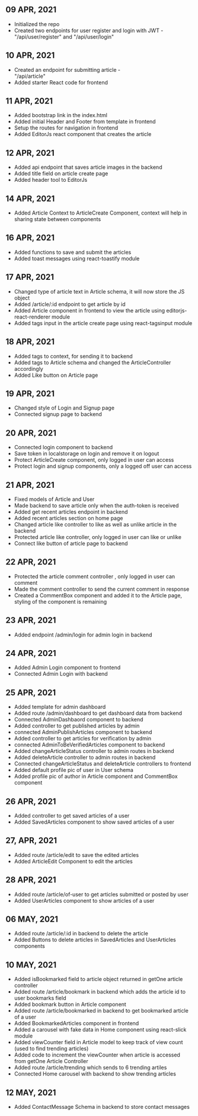 ## 09 APR, 2021
* Initialized the repo
* Created two endpoints for user register and login with JWT - \
"/api/user/register" and 
"/api/user/login"

## 10 APR, 2021
* Created an endpoint for submitting article - \
"/api/article"
* Added starter React code for frontend

## 11 APR, 2021
* Added bootstrap link in the index.html
* Added initial Header and Footer from template in frontend
* Setup the routes for navigation in frontend
* Added EditorJs react component that creates the article

## 12 APR, 2021
* Added api endpoint that saves article images in the backend
* Added title field on article create page
* Added header tool to EditorJs

## 14 APR, 2021
* Added Article Context to ArticleCreate Component, context will help in sharing state between components

## 16 APR, 2021
* Added functions to save and submit the articles
* Added toast messages using react-toastify module

## 17 APR, 2021
* Changed type of article text in Article schema, it will now store the JS object
* Added /article/:id endpoint to get article by id
* Added Article component in frontend to view the article using editorjs-react-renderer module
* Added tags input in the article create page using react-tagsinput module

## 18 APR, 2021
* Added tags to context, for sending it to backend
* Added tags to Article schema and changed the ArticleController accordingly
* Added Like button on Article page

## 19 APR, 2021
* Changed style of Login and Signup page
* Connected signup page to backend

## 20 APR, 2021
* Connected login component to backend
* Save token in localstorage on login and remove it on logout
* Protect ArticleCreate component, only logged in user can access
* Protect login and signup components, only a logged off user can access

## 21 APR, 2021
* Fixed models of Article and User
* Made backend to save article only when the auth-token is received
* Added get recent articles endpoint in backend
* Added recent articles section on home page
* Changed article like controller to like as well as unlike article in the backend
* Protected article like controller, only logged in user can like or unlike
* Connect like button of article page to backend

## 22 APR, 2021
* Protected the article comment controller , only logged in user can comment
* Made the comment controller to send the current comment in response
* Created a CommentBox component and added it to the Article page, styling of the component is remaining

## 23 APR, 2021
* Added endpoint /admin/login for admin login in backend

## 24 APR, 2021
* Added Admin Login component to frontend
* Connected Admin Login with backend

## 25 APR, 2021
* Added template for admin dashboard
* Added route /admin/dashboard to get dashboard data from backend
* Connected AdminDashbaord component to backend
* Added controller to get published articles by admin
* connected AdminPublishArticles component to backend
* Added controller to get articles for verification by admin
* connected AdminToBeVerifiedArticles component to backend
* Added changeArticleStatus controller to admin routes in backend
* Added deleteArticle controller to admin routes in backend
* Connected changeArticleStatus and deleteArticle controllers to frontend
* Added default profile pic of user in User schema
* Added profile pic of author in Article component and CommentBox component 

## 26 APR, 2021
* Added controller to get saved articles of a user
* Added SavedArticles component to show saved articles of a user

## 27, APR, 2021
* Added route /article/edit to save the edited articles
* Added ArticleEdit Component to edit the articles

## 28 APR, 2021
* Added route /article/of-user to get articles submitted or posted by user
* Added UserArticles component to show articles of a user

## 06 MAY, 2021
* Added route /article/:id in backend to delete the article
* Added Buttons to delete articles in SavedArticles and UserArticles components

## 10 MAY, 2021
* Added isBookmarked field to article object returned in getOne article controller
* Added route /article/bookmark in backend which adds the article id to user bookmarks field
* Added bookmark button in Article component
* Added route /article/bookmarked in backend to get bookmarked article of a user
* Added BookmarkedArticles component in frontend
* Added a carousel with fake data in Home component using react-slick module
* Added viewCounter field in Article model to keep track of view count (used to find trending articles)
* Added code to increment the viewCounter when article is accessed from getOne Article Controller
* Added route /article/trending which sends to 6 trending artiles
* Connected Home carousel with backend to show trending articles

## 12 MAY, 2021
* Added ContactMessage Schema in backend to store contact messages